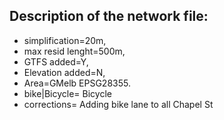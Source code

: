 ## Description of the network file:
- simplification=20m,
- max resid lenght=500m,
- GTFS added=Y,
- Elevation added=N,
- Area=GMelb EPSG28355. 
- bike|Bicycle= Bicycle
- corrections= Adding bike lane to all Chapel St
